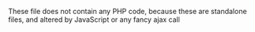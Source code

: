 These file does not contain any PHP code, because these are standalone files, and altered by JavaScript or any fancy ajax call